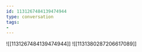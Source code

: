 ```yaml
---
id: 1131267484139474944
type: conversation
tags:
- 
---
```

![[1131267484139474944]]
![[1131380287206617089]]


